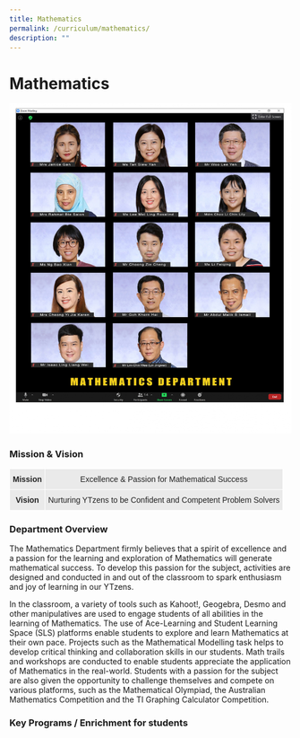 ```yaml
---
title: Mathematics
permalink: /curriculum/mathematics/
description: ""
---
```

# **Mathematics**

![](/images/mathde.jpg)

### Mission & Vision


<table style="border-collapse:collapse;border-spacing:0" class="tg"><thead><tr><th style="background-color:#EAEAEA;border-color:#ffffff;border-style:solid;border-width:1px;color:#222;font-family:Arial, sans-serif;font-size:14px;font-weight:bold;overflow:hidden;padding:10px 5px;text-align:center;vertical-align:top;word-break:normal">Mission<br></th><th style="background-color:#EAEAEA;border-color:#ffffff;border-style:solid;border-width:1px;color:#222;font-family:Arial, sans-serif;font-size:14px;font-weight:normal;overflow:hidden;padding:10px 5px;text-align:center;vertical-align:middle;word-break:normal"><span style="color:#222;background-color:#EAEAEA">Excellence &amp; Passion for Mathematical Success</span><br></th></tr></thead><tbody><tr><td style="background-color:#EAEAEA;border-color:#ffffff;border-style:solid;border-width:1px;color:#222;font-family:Arial, sans-serif;font-size:14px;font-weight:bold;overflow:hidden;padding:10px 5px;text-align:center;vertical-align:top;word-break:normal">Vision<br></td><td style="background-color:#EAEAEA;border-color:#ffffff;border-style:solid;border-width:1px;color:#222;font-family:Arial, sans-serif;font-size:14px;overflow:hidden;padding:10px 5px;text-align:center;vertical-align:middle;word-break:normal"><span style="color:#222;background-color:#EAEAEA">Nurturing YTzens to be Confident and Competent Problem Solvers</span></td></tr></tbody></table>




### Department Overview

The Mathematics Department firmly believes that a spirit of excellence and a passion for the learning and exploration of Mathematics will generate mathematical success. To develop this passion for the subject, activities are designed and conducted in and out of the classroom to spark enthusiasm and joy of learning in our YTzens.   

In the classroom, a variety of tools such as Kahoot!, Geogebra, Desmo and other manipulatives are used to engage students of all abilities in the learning of Mathematics. The use of Ace-Learning and Student Learning Space (SLS) platforms enable students to explore and learn Mathematics at their own pace. Projects such as the Mathematical Modelling task helps to develop critical thinking and collaboration skills in our students. Math trails and workshops are conducted to enable students appreciate the application of Mathematics in the real-world. Students with a passion for the subject are also given the opportunity to challenge themselves and compete on various platforms, such as the Mathematical Olympiad, the Australian Mathematics Competition and the TI Graphing Calculator Competition. 

  

### Key Programs / Enrichment for students